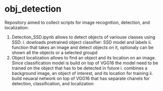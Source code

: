 # obj_detection
Repository aimed to collect scripts for image recognition, detection, and localization:

1. Detection_SSD.ipynb allows to detect objects of variouse classes using SSD:
  i. dowloads pretrained object classifier: SSD model and labels
  ii. function that takes an image and detect objects on it, optionaly can be shown all the objects or a selected groupd
2. Object localization allows to find an object and its location on an image. Since classification model is build on top of VGG16 the model need to be trained on the object that has to be detected in future
  i. combines a background image, an object of interest, and its location for training
  ii. build neuaral network on top of VGG16 that has separate chanels for detection, classification, and localization
